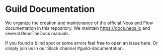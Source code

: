 # Guild Documentation
We organize the creation and maintenance of the official Neos and Flow documentation in this repository. We maintain https://docs.neos.io and several ReadTheDocs manuals.

If you found a blind spot or some errors feel free to open an issue here. Or simply join us in our Slack channel #guild-documentation.
